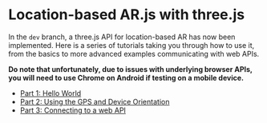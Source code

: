 # Location-based AR.js with three.js

In the `dev` branch, a three.js API for location-based AR has now been implemented. Here is a series of tutorials taking you through how to use it, from the basics to more advanced examples communicating with web APIs. 

**Do note that unfortunately, due to issues with underlying browser APIs, you will need to use Chrome on Android if testing on a mobile device.**

- [Part 1: Hello World](location-based-with-three/part1.md)
- [Part 2: Using the GPS and Device Orientation](location-based-with-three/part2.md)
- [Part 3: Connecting to a web API](location-based-with-three/part3.md)
